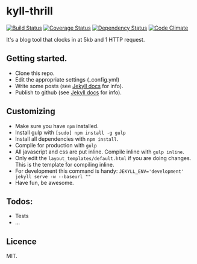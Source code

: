 kyll-thrill
===========
[![Build Status](https://secure.travis-ci.org/eiriksm/kyll-thrill.png)](http://travis-ci.org/eiriksm/kyll-thrill)
[![Coverage Status](https://coveralls.io/repos/eiriksm/kyll-thrill/badge.png?branch=master)](https://coveralls.io/r/eiriksm/kyll-thrill?branch=master)
[![Dependency Status](https://david-dm.org/eiriksm/kyll-thrill.png)](https://david-dm.org/eiriksm/kyll-thrill)
[![Code Climate](https://codeclimate.com/github/eiriksm/kyll-thrill.png)](https://codeclimate.com/github/eiriksm/kyll-thrill)

It's a blog tool that clocks in at 5kb and 1 HTTP request.

## Getting started.
- Clone this repo.
- Edit the appropriate settings (_config.yml)
- Write some posts (see [Jekyll docs](http://jekyllrb.com/) for info).
- Publish to github (see [Jekyll docs](http://jekyllrb.com/) for info).

## Customizing
- Make sure you have `npm` installed.
- Install gulp with `[sudo] npm install -g gulp`
- Install all dependencies with `npm install`.
- Compile for production with `gulp`
- All javascript and css are put inline. Compile inline with `gulp inline`.
- Only edit the `layout_templates/default.html` if you are doing changes. This is the template for compiling inline.
- For development this command is handy: `JEKYLL_ENV='development' jekyll serve -w --baseurl ""`
- Have fun, be awesome.

## Todos:
- Tests
- ...

## Licence
MIT.
